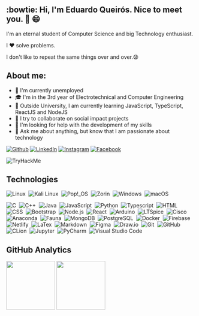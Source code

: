 <!-- About me -->
## :bowtie: Hi, I'm Eduardo Queirós. Nice to meet you. 👋 :smile:

I'm an eternal student of Computer Science and big Technology enthusiast.

I ❤️ solve problems. 

I don't like to repeat the same things over and over.😧

<!--
## :books: Learning 

![nodejs](https://img.shields.io/badge/-Node.js-339933?logo=Node.js&logoColor=white&style=for-the-badge)
![react](https://img.shields.io/badge/-React-44dafb?logo=React&logoColor=white&style=for-the-badge)
![reactnative](https://img.shields.io/badge/-React%20Native-44dafb?logo=React&logoColor=white&style=for-the-badge)
--> 

## About me:

- 🔭 I'm currently unemployed
- 🎓 I'm in the 3rd year of Electrotechnical and Computer Engineering
- 🌱 Outside University, I am currently learning JavaScript, TypeScript, ReactJS and NodeJS
- 👐 I try to collaborate on social impact projects
- 🤔 I'm looking for help with the development of my skills
- 💬 Ask me about anything, but know that I am passionate about technology

[![Github](https://img.shields.io/badge/-Github-000?logo=Github&logoColor=white)](https://github.com/code36u4r60)
[![LinkedIn](https://img.shields.io/badge/-LinkedIn-blue?logo=Linkedin&logoColor=white)](https://www.linkedin.com/in/eduardoqueiros/)
[![Instagram](https://img.shields.io/badge/-Instagram-C13584?labelColor=C13584&logo=instagram&logoColor=white)](https://www.instagram.com/code36u4r60/)
[![Facebook](https://img.shields.io/badge/-Facebook-blue?logo=Facebook&logoColor=white)](https://www.facebook.com/code36u4r60/)

<div align="left">
<img  src="https://tryhackme-badges.s3.amazonaws.com/code36u4r60.png?1" alt="TryHackMe">
</div>

## Technologies

![Linux](https://img.shields.io/badge/-Linux-05122A?style=for-the-badge&color=282a36&logo=Linux)&nbsp;
![Kali Linux](https://img.shields.io/badge/-Kali%20Linux-05122A?style=for-the-badge&color=282a36&logo=Kalilinux)&nbsp;
![Pop!_OS](https://img.shields.io/badge/-Pop!_OS-05122A?style=for-the-badge&color=282a36&logo=Pop!_OS)&nbsp;
![Zorin](https://img.shields.io/badge/-Zorin-05122A?style=for-the-badge&color=282a36&logo=Zorin)&nbsp;
![Windows](https://img.shields.io/badge/-Windows-05122A?style=for-the-badge&color=282a36&logo=Windows)&nbsp;
![macOS](https://img.shields.io/badge/-mac%20OS-05122A?style=for-the-badge&color=282a36&logo=macOS)&nbsp;

![C](https://img.shields.io/badge/-%20-05122A?style=for-the-badge&color=282a36&logo=C)&nbsp;
![C++](https://img.shields.io/badge/-C++-05122A?style=for-the-badge&color=282a36&logo=Cplusplus)&nbsp;
![Java](https://img.shields.io/badge/-Java-05122A?style=for-the-badge&color=282a36&logo=Java)&nbsp;
![JavaScript](https://img.shields.io/badge/-JavaScript-05122A?style=for-the-badge&color=282a36&logo=javascript)&nbsp;
![Python](https://img.shields.io/badge/-Python-05122A?style=for-the-badge&color=282a36&logo=Python)&nbsp;
![Typescript](https://img.shields.io/badge/-Typescript-05122A?style=for-the-badge&color=282a36&logo=typescript)&nbsp;
![HTML](https://img.shields.io/badge/-HTML-05122A?style=for-the-badge&color=282a36&logo=HTML5)&nbsp;
![CSS](https://img.shields.io/badge/-CSS-05122A?style=for-the-badge&logo=CSS3&color=282a36&logoColor=1572B6)&nbsp;
![Bootstrap](https://img.shields.io/badge/-Bootstrap-05122A?style=for-the-badge&color=282a36&logo=Bootstrap)&nbsp;
![Node.js](https://img.shields.io/badge/-Node.js-05122A?style=for-the-badge&color=282a36&logo=Node.js)&nbsp;
![React](https://img.shields.io/badge/-React-05122A?style=for-the-badge&color=282a36&logo=react)&nbsp;
![Arduino](https://img.shields.io/badge/-Arduino-05122A?style=for-the-badge&color=282a36&logo=Arduino)&nbsp;
![LTSpice](https://img.shields.io/badge/-LTSpice-05122A?style=for-the-badge&color=282a36&logo=LTSpice)&nbsp;
![Cisco](https://img.shields.io/badge/-Cisco-05122A?style=for-the-badge&color=282a36&logo=Cisco)&nbsp;
![Anaconda](https://img.shields.io/badge/-Anaconda-05122A?style=for-the-badge&color=282a36&logo=Anaconda)&nbsp;
![Fauna](https://img.shields.io/badge/-Fauna-05122A?style=for-the-badge&logo=Fauna&color=282a36&logoColor=1572B6)&nbsp;
![MongoDB](https://img.shields.io/badge/-MongoDB-05122A?style=for-the-badge&color=282a36&logo=MongoDB)&nbsp;
![PostgreSQL](https://img.shields.io/badge/-PostgreSQL-05122A?style=for-the-badge&color=282a36&logo=PostgreSQL)&nbsp;
![Docker](https://img.shields.io/badge/-Docker-05122A?style=for-the-badge&logo=Docker&color=282a36&logoColor=1572B6)&nbsp;
![Firebase](https://img.shields.io/badge/-Firebase-05122A?style=for-the-badge&logo=Firebase&color=282a36&logoColor=1572B6)&nbsp;
![Netlify](https://img.shields.io/badge/-Netlify-05122A?style=for-the-badge&color=282a36&logo=Netlify)&nbsp;
![LaTex](https://img.shields.io/badge/-LaTex-05122A?style=for-the-badge&color=282a36&logo=LaTex)&nbsp;
![Markdown](https://img.shields.io/badge/-Markdown-05122A?style=for-the-badge&color=282a36&logo=Markdown)&nbsp;
![Figma](https://img.shields.io/badge/-Figma-05122A?style=for-the-badge&color=282a36&logo=Figma)&nbsp;
![Draw.io](https://img.shields.io/badge/-draw.io-05122A?style=for-the-badge&color=282a36&logo=draw.io)&nbsp;
![Git](https://img.shields.io/badge/-Git-05122A?style=for-the-badge&color=282a36&logo=git)&nbsp;
![GitHub](https://img.shields.io/badge/-GitHub-05122A?style=for-the-badge&color=282a36&logo=github)&nbsp;
![CLion](https://img.shields.io/badge/-CLion-05122A?style=for-the-badge&color=282a36&logo=CLion)&nbsp;
![Jupyter](https://img.shields.io/badge/-Jupyter-05122A?style=for-the-badge&color=282a36&logo=Jupyter)&nbsp;
![PyCharm](https://img.shields.io/badge/-PyCharm-05122A?style=for-the-badge&color=282a36&logo=PyCharm)&nbsp;
![Visual Studio Code](https://img.shields.io/badge/-Visual%20Studio%20Code-05122A?style=for-the-badge&color=282a36&logo=visual-studio-code&logoColor=007ACC)&nbsp;

<!--Create React App-->
<!--C Sharp-->
<!--Chakra UI-->
<!--Chart.js-->
<!--D3.js-->
<!--Flask-->
<!--NestJS-->
<!--Next.js-->
<!--Redis-->
<!--Redux-->

## GitHub Analytics

<div align="left">
    <img align="center" src="https://github-readme-stats.vercel.app/api?username=code36u4r60&count_private=true&show_icons=true&hide_title=true&theme=calm" height="130px"/>
    <img align="top" src="https://github-readme-stats.vercel.app/api/top-langs/?username=code36u4r60&layout=compact&hide_title=true&theme=calm" height="130px"/>
</div>
